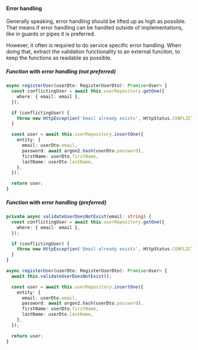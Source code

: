 #### Error handling

Generally speaking, error handling should be lifted up as high as possible. That means if error handling can be handled outside of implementations, like in guards or pipes it is preferred.

However, it often is required to do service specific error handling. When doing that, extract the validation functionality to an external funciton, to keep the functions as readable as possible.

##### Function with error handling (not preferred)

```ts
async registerUser(userDto: RegisterUserDto): Promise<User> {
  const conflictingUser = await this.userRepository.getOne({
    where: { email: email },
  });

  if (conflictingUser) {
    throw new HttpException('Email already exists', HttpStatus.CONFLICT);
  }

  const user = await this.userRepository.insertOne({
    entity: {
      email: userDto.email,
      password: await argon2.hash(userDto.password),
      firstName: userDto.firstName,
      lastName: userDto.lastName,
    },
  });

  return user;
}
```

##### Function with error handling (preferred)

```ts
private async validateUserDoesNotExist(email: string) {
  const conflictingUser = await this.userRepository.getOne({
    where: { email: email },
  });

  if (conflictingUser) {
    throw new HttpException('Email already exists', HttpStatus.CONFLICT);
  }
}

async registerUser(userDto: RegisterUserDto): Promise<User> {
  await this.validateUserDoesNotExist();

  const user = await this.userRepository.insertOne({
    entity: {
      email: userDto.email,
      password: await argon2.hash(userDto.password),
      firstName: userDto.firstName,
      lastName: userDto.lastName,
    },
  });

  return user;
}
```
